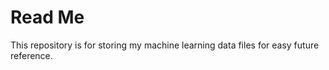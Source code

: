 # Read Me
This repository is for storing my machine learning data files for easy future reference. 
